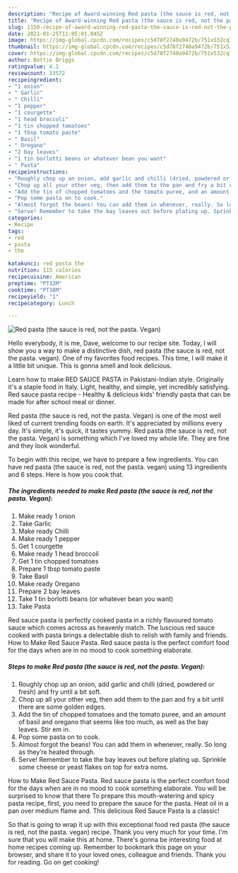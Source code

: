 ```yaml
---
description: "Recipe of Award-winning Red pasta (the sauce is red, not the pasta. Vegan)"
title: "Recipe of Award-winning Red pasta (the sauce is red, not the pasta. Vegan)"
slug: 1150-recipe-of-award-winning-red-pasta-the-sauce-is-red-not-the-pasta-vegan
date: 2021-01-25T11:05:01.045Z
image: https://img-global.cpcdn.com/recipes/c5d78f2740a9472b/751x532cq70/red-pasta-the-sauce-is-red-not-the-pasta-vegan-recipe-main-photo.jpg
thumbnail: https://img-global.cpcdn.com/recipes/c5d78f2740a9472b/751x532cq70/red-pasta-the-sauce-is-red-not-the-pasta-vegan-recipe-main-photo.jpg
cover: https://img-global.cpcdn.com/recipes/c5d78f2740a9472b/751x532cq70/red-pasta-the-sauce-is-red-not-the-pasta-vegan-recipe-main-photo.jpg
author: Bettie Briggs
ratingvalue: 4.1
reviewcount: 33572
recipeingredient:
- "1 onion"
- " Garlic"
- " Chilli"
- "1 pepper"
- "1 courgette"
- "1 head broccoli"
- "1 tin chopped tomatoes"
- "1 tbsp tomato paste"
- " Basil"
- " Oregano"
- "2 bay leaves"
- "1 tin borlotti beans or whatever bean you want"
- " Pasta"
recipeinstructions:
- "Roughly chop up an onion, add garlic and chilli (dried, powdered or fresh) and fry until a bit soft."
- "Chop up all your other veg, then add them to the pan and fry a bit until there are some golden edges."
- "Add the tin of chopped tomatoes and the tomato puree, and an amount of basil and oregano that seems like too much, as well as the bay leaves. Stir em in."
- "Pop some pasta on to cook."
- "Almost forgot the beans! You can add them in whenever, really. So long as they’re heated through."
- "Serve! Remember to take the bay leaves out before plating up. Sprinkle some cheese or yeast flakes on top for extra noms."
categories:
- Recipe
tags:
- red
- pasta
- the

katakunci: red pasta the 
nutrition: 115 calories
recipecuisine: American
preptime: "PT32M"
cooktime: "PT38M"
recipeyield: "1"
recipecategory: Lunch

---
```



![Red pasta (the sauce is red, not the pasta. Vegan)](https://img-global.cpcdn.com/recipes/c5d78f2740a9472b/751x532cq70/red-pasta-the-sauce-is-red-not-the-pasta-vegan-recipe-main-photo.jpg)

Hello everybody, it is me, Dave, welcome to our recipe site. Today, I will show you a way to make a distinctive dish, red pasta (the sauce is red, not the pasta. vegan). One of my favorites food recipes. This time, I will make it a little bit unique. This is gonna smell and look delicious.

Learn how to make RED SAUCE PASTA in Pakistani-Indian style. Originally it&#39;s a staple food in Italy. Light, healthy, and simple, yet incredibly satisfying. Red sauce pasta recipe - Healthy &amp; delicious kids&#39; friendly pasta that can be made for after school meal or dinner.

Red pasta (the sauce is red, not the pasta. Vegan) is one of the most well liked of current trending foods on earth. It's appreciated by millions every day. It's simple, it's quick, it tastes yummy. Red pasta (the sauce is red, not the pasta. Vegan) is something which I've loved my whole life. They are fine and they look wonderful.


To begin with this recipe, we have to prepare a few ingredients. You can have red pasta (the sauce is red, not the pasta. vegan) using 13 ingredients and 6 steps. Here is how you cook that.

<!--inarticleads1-->

##### The ingredients needed to make Red pasta (the sauce is red, not the pasta. Vegan):

1. Make ready 1 onion
1. Take  Garlic
1. Make ready  Chilli
1. Make ready 1 pepper
1. Get 1 courgette
1. Make ready 1 head broccoli
1. Get 1 tin chopped tomatoes
1. Prepare 1 tbsp tomato paste
1. Take  Basil
1. Make ready  Oregano
1. Prepare 2 bay leaves
1. Take 1 tin borlotti beans (or whatever bean you want)
1. Take  Pasta


Red sauce pasta is perfectly cooked pasta in a richly flavoured tomato sauce which comes across as heavenly match. The luscious red sauce cooked with pasta brings a delectable dish to relish with family and friends. How to Make Red Sauce Pasta. Red sauce pasta is the perfect comfort food for the days when are in no mood to cook something elaborate. 

<!--inarticleads2-->

##### Steps to make Red pasta (the sauce is red, not the pasta. Vegan):

1. Roughly chop up an onion, add garlic and chilli (dried, powdered or fresh) and fry until a bit soft.
1. Chop up all your other veg, then add them to the pan and fry a bit until there are some golden edges.
1. Add the tin of chopped tomatoes and the tomato puree, and an amount of basil and oregano that seems like too much, as well as the bay leaves. Stir em in.
1. Pop some pasta on to cook.
1. Almost forgot the beans! You can add them in whenever, really. So long as they’re heated through.
1. Serve! Remember to take the bay leaves out before plating up. Sprinkle some cheese or yeast flakes on top for extra noms.


How to Make Red Sauce Pasta. Red sauce pasta is the perfect comfort food for the days when are in no mood to cook something elaborate. You will be surprised to know that there To prepare this mouth-watering and spicy pasta recipe, first, you need to prepare the sauce for the pasta. Heat oil in a pan over medium flame and. This delicious Red Sauce Pasta is a classic! 

So that is going to wrap it up with this exceptional food red pasta (the sauce is red, not the pasta. vegan) recipe. Thank you very much for your time. I'm sure that you will make this at home. There's gonna be interesting food at home recipes coming up. Remember to bookmark this page on your browser, and share it to your loved ones, colleague and friends. Thank you for reading. Go on get cooking!
